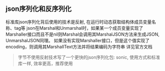 ## json序列化和反序列化

标准库json序列化背后使用的技术是反射, 在运行时动态获取结构体成员变量名称、tag等
json在Marshal和Unmarshal时，如果某一个成员变量实现了Marshaller接口而且不是nil则Marshal会调用其MarshalJSON方法来生成JSON, UnmarshalJSON同理。
如果没有实现Marshaller接口，但是这个值实现了encoding，则调用其MarshallText方法并将结果编码为字符串
详见官方文档
>字节不使用反射技术写了一个更快的json序列化包: sonic, 使用方式和标准库一样, 效率更高，推荐使用
